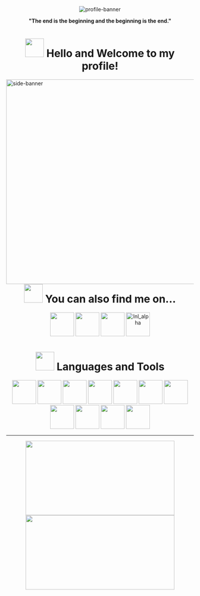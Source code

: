 <div align="center">
  <img src="https://i.pinimg.com/originals/15/70/84/157084787880c1ead98ec92332da7094.gif" alt="profile-banner">
  <p><b>"The end is the beginning and the beginning is the end."</b></p>
</div>
<div align="center">
  <h1>
  <img src="https://i.imgur.com/fsOY5LE.gif" width="50px"> Hello and Welcome to my profile!
  </h1>
</div>

<img height="550px" align="right" src="https://i.pinimg.com/originals/5e/ea/2b/5eea2b92e254e5d704e748fc5eecefaa.gif" alt="side-banner">
      
```python
def user_data():
    name = "Arthur Dantas"
    age = 19

    interests = [
        "Web Scraping",
        "Mobile Development",
        "Artificial Inteligence",
        "Automation",
        "UI/UX",
    ]

    currently_learning = [
        "Web Development with HTML5 and CSS3",
        "JavaScript",
    ]

    currently_working_on = [
        "weather-app"
    ]

    hobbies = [
        "Musics - Rock | Alternative",
        "Series - Dark",
        "Movies - Interestellar",
        "Books - J.R.R. Tolkien | Sir. Arthur C. Doyle",
        "Retro Games",
    ]

user_data()
```
<div align="center">
  <h1>
  <img src="https://i.imgur.com/bV7Z20x.gif" width="50px"> You can also find me on...
  </h1>
</div>

<div align="center">
  <a href="https://www.youtube.com/channel/UCMQ_SKcjNDYao6mE7_5L3PA" target="_blank"><img src="https://www.vectorlogo.zone/logos/youtube/youtube-icon.svg" height="64px" width="64px"></a>
  <a href="https://www.instagram.com/dantaas.arthur/" target="_blank"><img src="https://www.vectorlogo.zone/logos/instagram/instagram-icon.svg" height="64px" width="64px"></a>
  <a href="https://steamcommunity.com/id/_ALpHaZ/" target="_blank"><img src="https://www.vectorlogo.zone/logos/steampowered/steampowered-icon.svg" height="64px" width="64px"></a>
  <img title="lnl_alpha" src="https://www.vectorlogo.zone/logos/discord/discord-icon.svg" height="64px" width="64px">
</div>

<div align="center">
  <h1>
    <img src="https://i.imgur.com/72GslRm.gif" width="50px"> Languages and Tools
  </h1>
</div>
<div align="center">
  <img src="https://cdn.jsdelivr.net/gh/devicons/devicon@latest/icons/python/python-original.svg" width="64px" height="64px">
  <img src="https://cdn.jsdelivr.net/gh/devicons/devicon@latest/icons/javascript/javascript-original.svg" width="64px" height="64px">
  <img src="https://cdn.jsdelivr.net/gh/devicons/devicon@latest/icons/html5/html5-original.svg" width="64px" height="64px">
  <img src="https://cdn.jsdelivr.net/gh/devicons/devicon@latest/icons/css3/css3-original.svg" width="64px" height="64px">
  <img src="https://cdn.jsdelivr.net/gh/devicons/devicon@latest/icons/markdown/markdown-original.svg" width="64px" height="64px">
  <img src="https://cdn.jsdelivr.net/gh/devicons/devicon@latest/icons/vscode/vscode-original.svg" width="64px" height="64px">
  <img src="https://cdn.jsdelivr.net/gh/devicons/devicon@latest/icons/pycharm/pycharm-original.svg" height="64px" width="64px">
  <img src="https://cdn.jsdelivr.net/gh/devicons/devicon@latest/icons/github/github-original.svg" width="64px" height="64px">
  <img src="https://cdn.jsdelivr.net/gh/devicons/devicon@latest/icons/git/git-original.svg" height="64px" width="64px">
  <img src="https://cdn.jsdelivr.net/gh/devicons/devicon@latest/icons/photoshop/photoshop-original.svg" height="64px" width="64px">
  <img src="https://cdn.jsdelivr.net/gh/devicons/devicon@latest/icons/notion/notion-original.svg" width="64px" height="64px">
</div>

---
<p align="center">
  <img src="https://github-readme-stats.vercel.app/api?username=LonelyALphaz&show_icons=true&theme=tokyonight" height="200px" width="400px">
  <img src="https://github-readme-stats.vercel.app/api/top-langs/?username=LonelyAlpHaz&layout=compact&theme=tokyonight" height="200px" width="400px">
</p>
